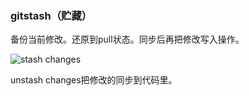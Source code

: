 ### gitstash（贮藏）

备份当前修改。还原到pull状态。同步后再把修改写入操作。

![stash changes](https://i.loli.net/2019/06/15/5d046edacc6b341521.jpg)

unstash changes把修改的同步到代码里。